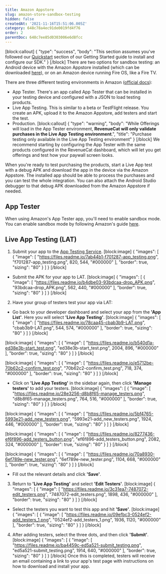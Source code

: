 ```yaml
---
title: Amazon Appstore
slug: amazon-store-sandbox-testing
hidden: false
createdAt: '2021-11-16T15:51:06.005Z'
category: 648c78a4ec91de0019fd4f76
order: 2
parentDoc: 648c7ee85d0303006e6d8fcc
---
```

[block:callout]
{
  "type": "success",
  "body": "This section assumes you've followed our [Quickstart](doc:getting-started-1) section of our Getting Started guide to install and configure our SDK."
}
[/block]
There are two options for sandbox testing: an Android device with the Amazon Appstore installed (which can be downloaded [here](https://www.amazon.com/gp/mas/get/amazonapp)), or on an Amazon device running Fire OS, like a Fire TV.

There are three different testing environments in Amazon ([official docs](https://developer.amazon.com/docs/in-app-purchasing/iap-testing-overview.html)):
- App Tester. There's an app called App Tester that can be installed in your testing device and configured with a JSON to load testing products.
- Live App Testing. This is similar to a beta or TestFlight release. You create an APK, upload it to the Amazon Appstore, add testers and start the test.
- Production.
[block:callout]
{
  "type": "warning",
  "body": "While Offerings will load in the App Tester environment, **RevenueCat will only validate purchases in the Live App Testing environment**.",
  "title": "Purchase testing only available in the Live App Testing environment"
}
[/block]
We recommend starting by configuring the App Tester with the same products configured in the RevenueCat dashboard, which will let you get offerings and test how your paywall screen looks. 

When you're ready to test purchasing the products, start a Live App test with a debug APK and download the app in the device via the Amazon Appstore. The installed app should be able to process the purchases and you can test the whole integration. You can also attach the Android Studio debugger to that debug APK downloaded from the Amazon Appstore if needed.

## App Tester

When using Amazon's App Tester app, you'll need to enable sandbox mode. You can enable sandbox mode by following Amazon's guide [here](https://developer.amazon.com/docs/in-app-purchasing/iap-app-tester-user-guide.html#installtester).

## Live App Testing (LAT)

1. Submit your app to the [App Testing Service](https://developer.amazon.com/apps-and-games/test).
[block:image]
{
  "images": [
    {
      "image": [
        "https://files.readme.io/7ab44b1-f701287-app_testing.png",
        "f701287-app_testing.png",
        820,
        544,
        "#000000"
      ],
      "border": true,
      "sizing": "80"
    }
  ]
}
[/block]
* Submit the APK for your app to LAT.
[block:image]
{
  "images": [
    {
      "image": [
        "https://files.readme.io/b4dbe03-93bdcaa-drop_APK.png",
        "93bdcaa-drop_APK.png",
        562,
        440,
        "#000000"
      ],
      "border": true,
      "sizing": "80"
    }
  ]
}
[/block]
2. Have your group of testers test your app via LAT:
* Go back to your developer dashboard and select your app from the **'App List'**. Here you will select **'Live App Testing'**.
[block:image]
{
  "images": [
    {
      "image": [
        "https://files.readme.io/78caa45-cbab3b9-LAT.png",
        "cbab3b9-LAT.png",
        544,
        574,
        "#000000"
      ],
      "border": true,
      "sizing": "80"
    }
  ]
}
[/block]

[block:image]
{
  "images": [
    {
      "image": [
        "https://files.readme.io/b540d1a-ed38e3b-start_test.png",
        "ed38e3b-start_test.png",
        2004,
        896,
        "#000000"
      ],
      "border": true,
      "sizing": "80"
    }
  ]
}
[/block]

[block:image]
{
  "images": [
    {
      "image": [
        "https://files.readme.io/e5712be-70b62c2-confirm_test.png",
        "70b62c2-confirm_test.png",
        718,
        374,
        "#000000"
      ],
      "border": true,
      "sizing": "80"
    }
  ]
}
[/block]
* Click on **'Live App Testing'** in the sidebar again, then click **'Manage testers'** to add your testers.
[block:image]
{
  "images": [
    {
      "image": [
        "https://files.readme.io/28e3256-d8b8f65-manage_testers.png",
        "d8b8f65-manage_testers.png",
        764,
        516,
        "#000000"
      ],
      "border": true,
      "sizing": "80"
    }
  ]
}
[/block]

[block:image]
{
  "images": [
    {
      "image": [
        "https://files.readme.io/5bf4765-5993e21-add_new_testers.png",
        "5993e21-add_new_testers.png",
        1924,
        446,
        "#000000"
      ],
      "border": true,
      "sizing": "80"
    }
  ]
}
[/block]

[block:image]
{
  "images": [
    {
      "image": [
        "https://files.readme.io/8277436-ef6f896-add_testers_button.png",
        "ef6f896-add_testers_button.png",
        2082,
        324,
        "#000000"
      ],
      "border": true,
      "sizing": "80"
    }
  ]
}
[/block]

[block:image]
{
  "images": [
    {
      "image": [
        "https://files.readme.io/70a8930-6ef789e-new_tester.png",
        "6ef789e-new_tester.png",
        1104,
        668,
        "#000000"
      ],
      "border": true,
      "sizing": "80"
    }
  ]
}
[/block]
* Fill out the relevant details and click **'Save'**.

3. Return to **'Live App Testing'** and select **'Edit Testers'**.
[block:image]
{
  "images": [
    {
      "image": [
        "https://files.readme.io/3c31ea7-7487072-edit_testers.png",
        "7487072-edit_testers.png",
        1898,
        436,
        "#000000"
      ],
      "border": true,
      "sizing": "80"
    }
  ]
}
[/block]
* Select the testers you want to test this app and hit **'Save'**.
[block:image]
{
  "images": [
    {
      "image": [
        "https://files.readme.io/09efbc3-0524ef2-add_testers_1.png",
        "0524ef2-add_testers_1.png",
        1936,
        1120,
        "#000000"
      ],
      "border": true,
      "sizing": "80"
    }
  ]
}
[/block]
4. After adding testers, select the three dots, and then click **'Submit'**.
[block:image]
{
  "images": [
    {
      "image": [
        "https://files.readme.io/ba4459c-ed5a521-submit_testing.png",
        "ed5a521-submit_testing.png",
        1914,
        640,
        "#000000"
      ],
      "border": true,
      "sizing": "80"
    }
  ]
}
[/block]
Once this is completed, testers will receive an email containing a link to your app's test page with instructions on how to download and install your app.